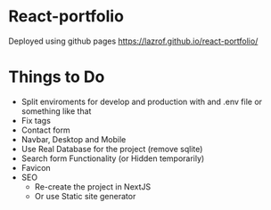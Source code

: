 # React-portfolio
Deployed using github pages https://lazrof.github.io/react-portfolio/
# Things to Do
- Split enviroments for develop and production with and .env file or something like that
- Fix tags
- Contact form
- Navbar, Desktop and Mobile
- Use Real Database for the project (remove sqlite)
- Search form Functionality (or Hidden temporarily)
- Favicon
- SEO
  - Re-create the project in NextJS
  - Or use Static site generator
